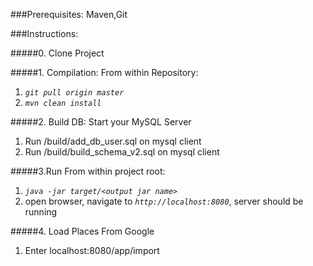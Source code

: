 ###Prerequisites:
Maven,Git

###Instructions:

#####0. Clone Project

#####1. Compilation:
  From within Repository:
  1. *`git pull origin master`*
  2. *`mvn clean install`*

#####2. Build DB:
  Start your MySQL Server
  1. Run /build/add_db_user.sql on mysql client
  2. Run /build/build_schema_v2.sql on mysql client

#####3.Run
  From within project root:
  1. *`java -jar target/<output jar name>`*
  2. open browser, navigate to *`http://localhost:8080`*, server should be running

#####4. Load Places From Google
  1. Enter localhost:8080/app/import
